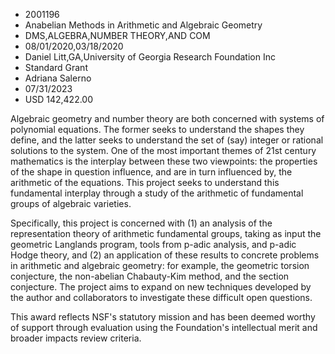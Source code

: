 
* 2001196
* Anabelian Methods in Arithmetic and Algebraic Geometry
* DMS,ALGEBRA,NUMBER THEORY,AND COM
* 08/01/2020,03/18/2020
* Daniel Litt,GA,University of Georgia Research Foundation Inc
* Standard Grant
* Adriana Salerno
* 07/31/2023
* USD 142,422.00

Algebraic geometry and number theory are both concerned with systems of
polynomial equations. The former seeks to understand the shapes they define, and
the latter seeks to understand the set of (say) integer or rational solutions to
the system. One of the most important themes of 21st century mathematics is the
interplay between these two viewpoints: the properties of the shape in question
influence, and are in turn influenced by, the arithmetic of the equations. This
project seeks to understand this fundamental interplay through a study of the
arithmetic of fundamental groups of algebraic varieties.

Specifically, this project is concerned with (1) an analysis of the
representation theory of arithmetic fundamental groups, taking as input the
geometric Langlands program, tools from p-adic analysis, and p-adic Hodge
theory, and (2) an application of these results to concrete problems in
arithmetic and algebraic geometry: for example, the geometric torsion
conjecture, the non-abelian Chabauty-Kim method, and the section conjecture. The
project aims to expand on new techniques developed by the author and
collaborators to investigate these difficult open questions.

This award reflects NSF's statutory mission and has been deemed worthy of
support through evaluation using the Foundation's intellectual merit and broader
impacts review criteria.
